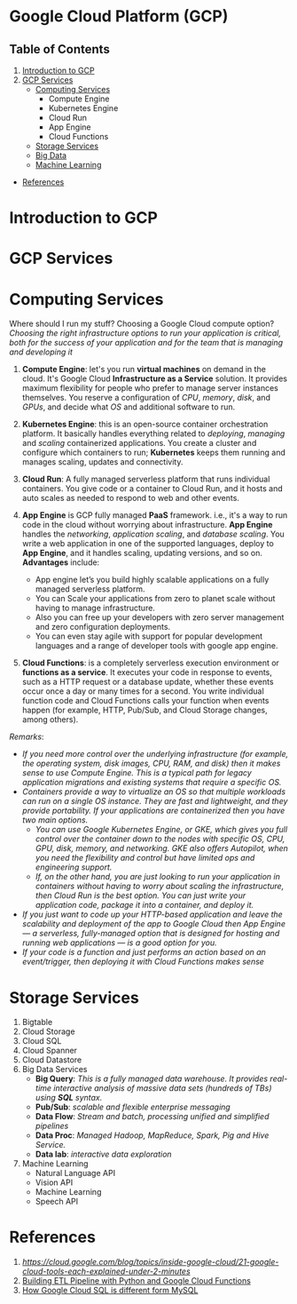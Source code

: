 # Google Cloud Platform (GCP)
## Table of Contents
1. [Introduction to GCP](#Introduction-to-GCP)
2. [GCP Services](#2.GCP-Services)
    - [Computing Services](#Computing-Services)
        - Compute Engine
        - Kubernetes Engine
        - Cloud Run
        - App Engine
        - Cloud Functions
    - [Storage Services](#Storage-Services)
    - [Big Data]()
    - [Machine Learning]()

- [References](#References)

# Introduction to GCP
# GCP Services
# Computing Services
Where should I run my stuff? Choosing a Google Cloud compute option? _Choosing the right infrastructure options to run your application is critical, both for the success of your application and for the team that is managing and developing it_
1. __Compute Engine__: let's you run __virtual machines__ on demand in the cloud. It's Google Cloud __Infrastructure as a Service__ solution. It provides maximum flexibility for people who prefer to manage server instances themselves. You reserve a configuration of _CPU_, _memory_, _disk_, and _GPUs_, and decide what _OS_ and additional software to run.

2. __Kubernetes Engine__:  this is an open-source container orchestration platform. It basically handles everything related to _deploying_, _managing_ and _scaling_ containerized applications. You create a cluster and configure which containers to run; __Kubernetes__ keeps them running and manages scaling, updates and connectivity.

3. __Cloud Run__: A fully managed serverless platform that runs individual containers. You give code or a container to Cloud Run, and it hosts and auto scales as needed to respond to web and other events.

4. __App Engine__ is GCP fully managed __PaaS__ framework. i.e., it's a way to run code in the cloud without worrying about infrastructure. __App Engine__ handles the _networking_, _application scaling_, and _database scaling_. You write a web application in one of the supported languages, deploy to __App Engine__, and it handles scaling, updating versions, and so on. __Advantages__ include:
    * App engine let’s you build highly scalable applications on a fully managed serverless platform.
    * You can Scale your applications from zero to planet scale without having to manage infrastructure.
    * Also you can free up your developers with zero server management and zero configuration deployments.
    * You can even stay agile with support for popular development languages and a range of developer tools with google app engine.

5. __Cloud Functions__: is a completely serverless execution environment or __functions as a service__. It executes your code in response to events, such as a HTTP request or a database update, whether these events occur once a day or many times for a second. You write individual function code and Cloud Functions calls your function when events happen (for example, HTTP, Pub/Sub, and Cloud Storage changes, among others). 

_Remarks_:
* _If you need more control over the underlying infrastructure (for example, the operating system, disk images, CPU, RAM, and disk) then it makes sense to use Compute Engine. This is a typical path for legacy application migrations and existing systems that require a specific OS._
* _Containers provide a way to virtualize an OS so that multiple workloads can run on a single OS instance. They are fast and lightweight, and they provide portability. If your applications are containerized then you have two  main options._
    - _You can use Google Kubernetes Engine, or GKE, which gives you full control over the container down to the nodes with specific OS, CPU, GPU, disk, memory, and networking. GKE also offers Autopilot, when you need the flexibility and control but have limited ops and engineering support._
    - _If, on the other hand, you are just looking to run your application in containers without having to worry about scaling the infrastructure, then Cloud Run is the best option. You can just write your application code, package it into a container, and deploy it._
* _If you just want to code up your HTTP-based application and leave the scalability and deployment of the app to Google Cloud then App Engine — a serverless, fully-managed option that is designed for hosting and running web applications — is a good option for you._
* _If your code is a function and just performs an action based on an event/trigger, then deploying it with Cloud Functions makes sense_

# Storage Services
1. Bigtable
2. Cloud Storage
3. Cloud SQL
4. Cloud Spanner
5. Cloud Datastore
6. Big Data Services
    - __Big Query__: _This is a fully managed data warehouse. It provides real-time interactive analysis of massive data sets (hundreds of TBs) using __SQL__ syntax._
    - __Pub/Sub__: _scalable and flexible enterprise messaging_
    - __Data Flow__: _Stream and batch, processing unified and simplified pipelines_
    - __Data Proc__: _Managed Hadoop, MapReduce, Spark, Pig and Hive Service._
    - __Data lab__: _interactive data exploration_
7. Machine Learning
    -  Natural Language API
    - Vision API
    - Machine Learning
    - Speech API


# References
1. _https://cloud.google.com/blog/topics/inside-google-cloud/21-google-cloud-tools-each-explained-under-2-minutes_
2. [Building ETL Pipeline with Python and Google Cloud Functions](https://towardsdatascience.com/part-2-building-a-simple-etl-pipeline-with-python-and-google-cloud-functions-mysql-to-bigquery-4e1987f9f89b)
3. [How Google Cloud SQL is different form MySQL](https://www.quora.com/How-Google-cloud-sql-is-different-from-mysql)
